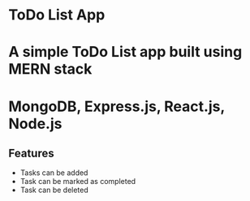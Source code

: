 # ToDo List App
# A simple ToDo List app built using MERN stack
# MongoDB, Express.js, React.js, Node.js

## Features
- Tasks can be added 
- Task can be marked as completed
- Task can be deleted

